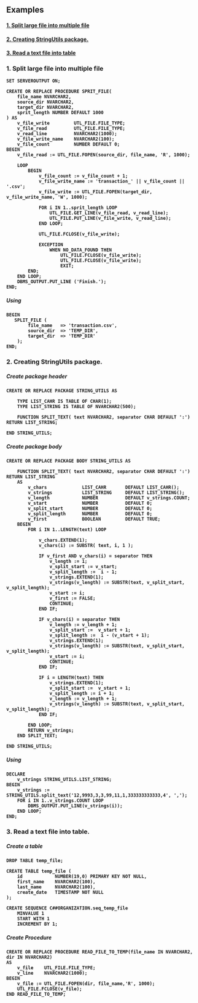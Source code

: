 
## Examples

 #### [1. Split large file into multiple file](#section-1)
 #### [2. Creating StringUtils package.](#section-2)
 #### [3. Read a text file into  table](#section-3)


### <a name="section-1"></a> 1. Split large file into multiple file 

<b>

    SET SERVEROUTPUT ON;

    CREATE OR REPLACE PROCEDURE SPRIT_FILE(
        file_name NVARCHAR2, 
        source_dir NVARCHAR2, 
        target_dir NVARCHAR2, 
        sprit_length NUMBER DEFAULT 1000
    ) AS 
        v_file_write         UTL_FILE.FILE_TYPE;
        v_file_read          UTL_FILE.FILE_TYPE;
        v_read_line          NVARCHAR2(1000);
        v_file_write_name    NVARCHAR2(100);
        v_file_count         NUMBER DEFAULT 0;
    BEGIN
        v_file_read := UTL_FILE.FOPEN(source_dir, file_name, 'R', 1000);

        LOOP
            BEGIN
                v_file_count := v_file_count + 1;
                v_file_write_name := 'transaction_' || v_file_count || '.csv';
                v_file_write := UTL_FILE.FOPEN(target_dir, v_file_write_name, 'W', 1000);

                FOR i IN 1..sprit_length LOOP 
                    UTL_FILE.GET_LINE(v_file_read, v_read_line);
                    UTL_FILE.PUT_LINE(v_file_write, v_read_line);
                END LOOP;

                UTL_FILE.FCLOSE(v_file_write);   

                EXCEPTION  
                    WHEN NO_DATA_FOUND THEN
                        UTL_FILE.FCLOSE(v_file_write);  
                        UTL_FILE.FCLOSE(v_file_write);  
                        EXIT;
            END;
        END LOOP;
        DBMS_OUTPUT.PUT_LINE ('Finish.'); 
    END;

</b>


##### Using

<b>

    BEGIN
       SPLIT_FILE (
            file_name   => 'transaction.csv', 
            source_dir  => 'TEMP_DIR', 
            target_dir  => 'TEMP_DIR'
        );
    END;

</b>


### <a name="section-2"></a> 2. Creating StringUtils package. 

##### Create package header

<b>
    
    CREATE OR REPLACE PACKAGE STRING_UTILS AS
    
        TYPE LIST_CAHR IS TABLE OF CHAR(1);
        TYPE LIST_STRING IS TABLE OF NVARCHAR2(500);

        FUNCTION SPLIT_TEXT( text NVARCHAR2, separator CHAR DEFAULT ':') RETURN LIST_STRING;

    END STRING_UTILS;

</b>

##### Create package body

<b>
    
    CREATE OR REPLACE PACKAGE BODY STRING_UTILS AS

        FUNCTION SPLIT_TEXT( text NVARCHAR2, separator CHAR DEFAULT ':') RETURN LIST_STRING
        AS
            v_chars             LIST_CAHR       DEFAULT LIST_CAHR();
            v_strings           LIST_STRING     DEFAULT LIST_STRING();
            v_length            NUMBER          DEFAULT v_strings.COUNT;
            v_start             NUMBER          DEFAULT 0;
            v_split_start       NUMBER          DEFAULT 0;
            v_split_length      NUMBER          DEFAULT 0;
            v_first             BOOLEAN         DEFAULT TRUE;
        BEGIN
            FOR i IN 1..LENGTH(text) LOOP

                v_chars.EXTEND(1);
                v_chars(i) := SUBSTR( text, i, 1 );

                IF v_first AND v_chars(i) = separator THEN
                    v_length := 1;
                    v_split_start := v_start;
                    v_split_length :=  i - 1;
                    v_strings.EXTEND(1);
                    v_strings(v_length) := SUBSTR(text, v_split_start, v_split_length);
                    v_start := i;
                    v_first := FALSE;
                    CONTINUE;
                END IF;

                IF v_chars(i) = separator THEN
                    v_length := v_length + 1;
                    v_split_start :=  v_start + 1;
                    v_split_length :=  i - (v_start + 1);
                    v_strings.EXTEND(1);
                    v_strings(v_length) := SUBSTR(text, v_split_start, v_split_length);
                    v_start := i;
                    CONTINUE;
                END IF;

                IF i = LENGTH(text) THEN
                    v_strings.EXTEND(1);
                    v_split_start :=  v_start + 1;
                    v_split_length := i + 1;
                    v_length := v_length + 1;
                    v_strings(v_length) := SUBSTR(text, v_split_start, v_split_length);
                END IF;

            END LOOP;
            RETURN v_strings;
        END SPLIT_TEXT;

    END STRING_UTILS;

</b>

##### Using

<b>

    DECLARE
        v_strings STRING_UTILS.LIST_STRING;
    BEGIN 
        v_strings := STRING_UTILS.split_text('12,9993,3,3,99,11,1,333333333333,4', ',');
        FOR i IN 1..v_strings.COUNT LOOP
            DBMS_OUTPUT.PUT_LINE(v_strings(i));
        END LOOP;
    END;

</b>

### <a name="section-3"></a> 3. Read a text file into table.

##### Create a table

<b>
    
    DROP TABLE temp_file;

    CREATE TABLE temp_file (
        id            NUMBER(19,0) PRIMARY KEY NOT NULL,
        first_name    NVARCHAR2(100),
        last_name     NVARCHAR2(100),
        create_date   TIMESTAMP NOT NULL
    );

    CREATE SEQUENCE C##ORGANIZATION.seq_temp_file 
        MINVALUE 1
        START WITH 1
        INCREMENT BY 1;

</b>

##### Create Procedure

<b>

    CREATE OR REPLACE PROCEDURE READ_FILE_TO_TEMP(file_name IN NVARCHAR2, dir IN NVARCHAR2) 
    AS
        v_file    UTL_FILE.FILE_TYPE;
        v_line    NVARCHAR2(1000);
    BEGIN
        v_file := UTL_FILE.FOPEN(dir, file_name,'R', 1000);
        UTL_FILE.FCLOSE(v_file);
    END READ_FILE_TO_TEMP;

</b>
